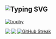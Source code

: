 ![Typing SVG](https://readme-typing-svg.demolab.com?font=Fira+Code&pause=300&color=1CD30D&vCenter=true&width=550&lines=%F0%9F%91%8B+Hi+there%2C;%F0%9F%98%8A+Thanks+for+visiting!)
---


<!--
**rbnhd/rbnhd** is a ✨ _special_ ✨ repository because its `README.md` (this file) appears on your GitHub profile.

Here are some ideas to get you started:

- 🔭 I’m currently working on ...
- 🌱 I’m currently learning ...
- 👯 I’m looking to collaborate on ...
- 🤔 I’m looking for help with ...
- 💬 Ask me about ...
- 📫 How to reach me: ...
- 😄 Pronouns: ...
- ⚡ Fun fact: ...
-->

[![trophy](https://github-profile-trophy.vercel.app/?username=rbnhd&theme=onedark)](https://github.com/ryo-ma/github-profile-trophy)


<a href="https://github.com/anuraghazra/github-readme-stats">
  <img align="left" src="https://github-readme-stats.vercel.app/api?username=rbnhd&count_private=true&show_icons=true" />
</a>
<a href="https://github.com/anuraghazra/github-readme-stats">
  <img align="left" src="https://github-readme-stats.vercel.app/api/top-langs/?username=rbnhd" />
</a>


<!-- GitHub Streak -->
[![GitHub Streak](https://streak-stats.demolab.com/?user=rbnhd&theme=dark)](https://git.io/streak-stats)
